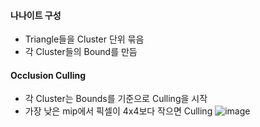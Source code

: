 #### 나나이트 구성

- Triangle들을 Cluster 단위 묶음
- 각 Cluster들의 Bound를 만듬

#### Occlusion Culling

- 각 Cluster는 Bounds를 기준으로 Culling을 시작
- 가장 낮은 mip에서 픽셀이 4x4보다 작으면 Culling
![image](https://user-images.githubusercontent.com/45751396/201394362-751705a4-6144-451b-ac7a-dab528f9271a.png)

